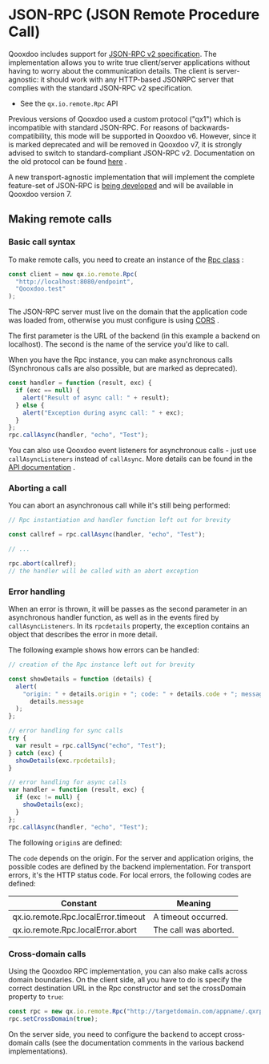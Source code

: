 # JSON-RPC (JSON Remote Procedure Call)

Qooxdoo includes support for [JSON-RPC v2
specification](https://www.jsonrpc.org). The implementation allows you to write
true client/server applications without having to worry about the communication
details. The client is server-agnostic: it should work with any HTTP-based
JSONRPC server that complies with the standard JSON-RPC v2 specification.

- See the `qx.io.remote.Rpc` API

Previous versions of Qooxdoo used a custom protocol ("qx1") which is
incompatible with standard JSON-RPC. For reasons of backwards-compatibility,
this mode will be supported in Qooxdoo v6. However, since it is marked
deprecated and will be removed in Qooxdoo v7, it is strongly advised to switch
to standard-compliant JSON-RPC v2. Documentation on the old protocol can be
found
[here](http://archive.qooxdoo.org/5.0.2/pages/communication.html#remote-procedure-calls-rpc)
.

A new transport-agnostic implementation that will implement the complete
feature-set of JSON-RPC is
[being developed](https://github.com/qooxdoo/incubator.qx.io.jsonrpc) and will
be available in Qooxdoo version 7.

## Making remote calls

### Basic call syntax

To make remote calls, you need to create an instance of the
[Rpc class](apps://apiviewer#qx.io.remote.Rpc) :

```javascript
const client = new qx.io.remote.Rpc(
  "http://localhost:8080/endpoint",
  "Qooxdoo.test"
);
```

The JSON-RPC server must live on the domain that the application code was loaded
from, otherwise you must configure is using
[CORS](https://developer.mozilla.org/de/docs/Web/HTTP/CORS) .

The first parameter is the URL of the backend (in this example a backend on
localhost). The second is the name of the service you'd like to call.

When you have the Rpc instance, you can make asynchronous calls (Synchronous
calls are also possible, but are marked as deprecated).

```javascript
const handler = function (result, exc) {
  if (exc == null) {
    alert("Result of async call: " + result);
  } else {
    alert("Exception during async call: " + exc);
  }
};
rpc.callAsync(handler, "echo", "Test");
```

You can also use Qooxdoo event listeners for asynchronous calls - just use
`callAsyncListeners` instead of `callAsync`. More details can be found in the
[API documentation](apps://apiviewer/#qx.io.remote.Rpc) .

### Aborting a call

You can abort an asynchronous call while it's still being performed:

```javascript
// Rpc instantiation and handler function left out for brevity

const callref = rpc.callAsync(handler, "echo", "Test");

// ...

rpc.abort(callref);
// the handler will be called with an abort exception
```

### Error handling

When an error is thrown, it will be passes as the second parameter in an
asynchronous handler function, as well as in the events fired by
`callAsyncListeners`. In its `rpcdetails` property, the exception contains an
object that describes the error in more detail.

The following example shows how errors can be handled:

```javascript
// creation of the Rpc instance left out for brevity

const showDetails = function (details) {
  alert(
    "origin: " + details.origin + "; code: " + details.code + "; message: " +
      details.message
  );
};

// error handling for sync calls
try {
  var result = rpc.callSync("echo", "Test");
} catch (exc) {
  showDetails(exc.rpcdetails);
}

// error handling for async calls
var handler = function (result, exc) {
  if (exc != null) {
    showDetails(exc);
  }
};
rpc.callAsync(handler, "echo", "Test");
```

The following `origin`s are defined:

The `code` depends on the origin. For the server and application origins, the
possible codes are defined by the backend implementation. For transport errors,
it's the HTTP status code. For local errors, the following codes are defined:

| Constant                            | Meaning               |
| ----------------------------------- | --------------------- |
| qx.io.remote.Rpc.localError.timeout | A timeout occurred.   |
| qx.io.remote.Rpc.localError.abort   | The call was aborted. |

### Cross-domain calls

Using the Qooxdoo RPC implementation, you can also make calls across domain
boundaries. On the client side, all you have to do is specify the correct
destination URL in the Rpc constructor and set the crossDomain property to
`true`:

```javascript
const rpc = new qx.io.remote.Rpc("http://targetdomain.com/appname/.qxrpc");
rpc.setCrossDomain(true);
```

On the server side, you need to configure the backend to accept cross-domain
calls (see the documentation comments in the various backend implementations).
